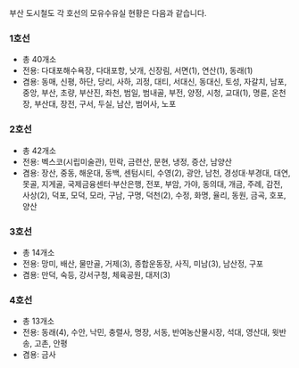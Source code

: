 부산 도시철도 각 호선의 모유수유실 현황은 다음과 같습니다.

### 1호선
- 총 40개소
- 전용: 다대포해수욕장, 다대포항, 낫개, 신장림, 서면(1), 연산(1), 동래(1)
- 겸용: 동매, 신평, 하단, 당리, 사하, 괴정, 대티, 서대신, 동대신, 토성, 자갈치, 남포, 중앙, 부산, 초량, 부산진, 좌천, 범일, 범내골, 부전, 양정, 시청, 교대(1), 명륜, 온천장, 부산대, 장전, 구서, 두실, 남산, 범어사, 노포

### 2호선
- 총 42개소
- 전용: 벡스코(시립미술관), 민락, 금련산, 문현, 냉정, 증산, 남양산
- 겸용: 장산, 중동, 해운대, 동백, 센텀시티, 수영(2), 광안, 남천, 경성대·부경대, 대연, 못골, 지게골, 국제금융센터·부산은행, 전포, 부암, 가야, 동의대, 개금, 주례, 감전, 사상(2), 덕포, 모덕, 모라, 구남, 구명, 덕천(2), 수정, 화명, 율리, 동원, 금곡, 호포, 양산

### 3호선
- 총 14개소
- 전용: 망미, 배산, 물만골, 거제(3), 종합운동장, 사직, 미남(3), 남산정, 구포
- 겸용: 만덕, 숙등, 강서구청, 체육공원, 대저(3)

### 4호선
- 총 13개소
- 전용: 동래(4), 수안, 낙민, 충렬사, 명장, 서동, 반여농산물시장, 석대, 영산대, 윗반송, 고촌, 안평
- 겸용: 금사